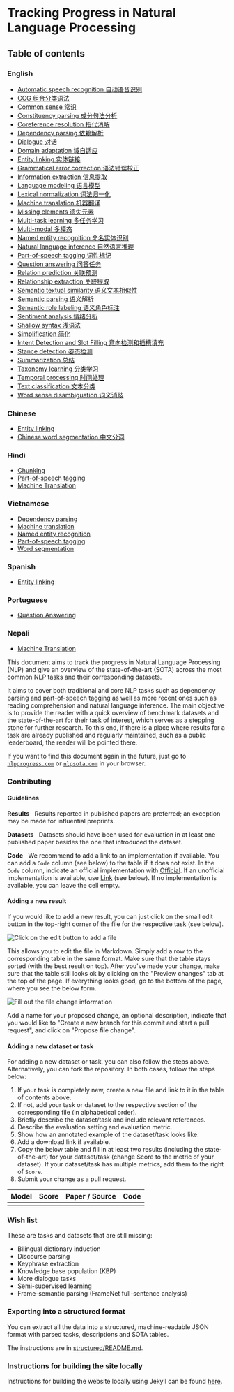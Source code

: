 # Tracking Progress in Natural Language Processing

## Table of contents

### English

- [Automatic speech recognition 自动语音识别](english/automatic_speech_recognition.md)
- [CCG 组合分类语法](english/ccg.md)
- [Common sense 常识](english/common_sense.md)
- [Constituency parsing 成分句法分析](english/constituency_parsing.md)
- [Coreference resolution 指代消解](english/coreference_resolution.md)
- [Dependency parsing 依赖解析](english/dependency_parsing.md)
- [Dialogue 对话](english/dialogue.md)
- [Domain adaptation 域自适应](english/domain_adaptation.md)
- [Entity linking 实体链接](english/entity_linking.md)
- [Grammatical error correction 语法错误校正](english/grammatical_error_correction.md)
- [Information extraction 信息提取](english/information_extraction.md)
- [Language modeling 语言模型](english/language_modeling.md)
- [Lexical normalization 词法归一化](english/lexical_normalization.md)
- [Machine translation 机器翻译](english/machine_translation.md)
- [Missing elements 遗失元素](english/missing_elements.md)
- [Multi-task learning 多任务学习](english/multi-task_learning.md)
- [Multi-modal 多模态](english/multimodal.md)
- [Named entity recognition 命名实体识别](english/named_entity_recognition.md)
- [Natural language inference 自然语言推理](english/natural_language_inference.md)
- [Part-of-speech tagging 词性标记](english/part-of-speech_tagging.md)
- [Question answering 问答任务](english/question_answering.md)
- [Relation prediction 关联预测](english/relation_prediction.md)
- [Relationship extraction 关联提取](english/relationship_extraction.md)
- [Semantic textual similarity 语义文本相似性](english/semantic_textual_similarity.md)
- [Semantic parsing 语义解析](english/semantic_parsing.md)
- [Semantic role labeling 语义角色标注](english/semantic_role_labeling.md)
- [Sentiment analysis 情绪分析](english/sentiment_analysis.md)
- [Shallow syntax 浅语法](english/shallow_syntax.md)
- [Simplification 简化](english/simplification.md)
- [Intent Detection and Slot Filling 意向检测和插槽填充](english/intent_detection_slot_filling.md)
- [Stance detection 姿态检测](english/stance_detection.md)
- [Summarization 总结](english/summarization.md)
- [Taxonomy learning 分类学习](english/taxonomy_learning.md)
- [Temporal processing 时间处理](english/temporal_processing.md)
- [Text classification 文本分类](english/text_classification.md)
- [Word sense disambiguation 词义消歧](english/word_sense_disambiguation.md)

### Chinese

- [Entity linking](chinese/chinese.md#entity-linking)
- [Chinese word segmentation 中文分词](chinese/chinese_word_segmentation.md)

### Hindi

- [Chunking](hindi/hindi.md#chunking)
- [Part-of-speech tagging](hindi/hindi.md#part-of-speech-tagging)
- [Machine Translation](hindi/hindi.md#machine-translation)

### Vietnamese

- [Dependency parsing](vietnamese/vietnamese.md#dependency-parsing)
- [Machine translation](vietnamese/vietnamese.md#machine-translation)
- [Named entity recognition](vietnamese/vietnamese.md#named-entity-recognition)
- [Part-of-speech tagging](vietnamese/vietnamese.md#part-of-speech-tagging)
- [Word segmentation](vietnamese/vietnamese.md#word-segmentation)

### Spanish

- [Entity linking](spanish/entity_linking.md#entity-linking)

### Portuguese

- [Question Answering](portuguese/question_answering.md)

### Nepali

- [Machine Translation](nepali/nepali.md#machine-translation)

This document aims to track the progress in Natural Language Processing (NLP) and give an overview
of the state-of-the-art (SOTA) across the most common NLP tasks and their corresponding datasets.

It aims to cover both traditional and core NLP tasks such as dependency parsing and part-of-speech tagging
as well as more recent ones such as reading comprehension and natural language inference. The main objective
is to provide the reader with a quick overview of benchmark datasets and the state-of-the-art for their
task of interest, which serves as a stepping stone for further research. To this end, if there is a 
place where results for a task are already published and regularly maintained, such as a public leaderboard,
the reader will be pointed there.

If you want to find this document again in the future, just go to [`nlpprogress.com`](https://nlpprogress.com/)
or [`nlpsota.com`](http://nlpsota.com/) in your browser.

### Contributing

#### Guidelines

**Results** &nbsp; Results reported in published papers are preferred; an exception may be made for influential preprints.

**Datasets** &nbsp; Datasets should have been used for evaluation in at least one published paper besides 
the one that introduced the dataset.

**Code** &nbsp; We recommend to add a link to an implementation 
if available. You can add a `Code` column (see below) to the table if it does not exist.
In the `Code` column, indicate an official implementation with [Official](http://link_to_implementation).
If an unofficial implementation is available, use [Link](http://link_to_implementation) (see below).
If no implementation is available, you can leave the cell empty.

#### Adding a new result

If you would like to add a new result, you can just click on the small edit button in the top-right
corner of the file for the respective task (see below).

![Click on the edit button to add a file](img/edit_file.png)

This allows you to edit the file in Markdown. Simply add a row to the corresponding table in the
same format. Make sure that the table stays sorted (with the best result on top). 
After you've made your change, make sure that the table still looks ok by clicking on the
"Preview changes" tab at the top of the page. If everything looks good, go to the bottom of the page,
where you see the below form. 

![Fill out the file change information](img/propose_file_change.png)

Add a name for your proposed change, an optional description, indicate that you would like to
"Create a new branch for this commit and start a pull request", and click on "Propose file change".

#### Adding a new dataset or task

For adding a new dataset or task, you can also follow the steps above. Alternatively, you can fork the repository.
In both cases, follow the steps below:

1. If your task is completely new, create a new file and link to it in the table of contents above.
2. If not, add your task or dataset to the respective section of the corresponding file (in alphabetical order).
3. Briefly describe the dataset/task and include relevant references. 
4. Describe the evaluation setting and evaluation metric.
5. Show how an annotated example of the dataset/task looks like.
6. Add a download link if available.
7. Copy the below table and fill in at least two results (including the state-of-the-art)
  for your dataset/task (change Score to the metric of your dataset). If your dataset/task
  has multiple metrics, add them to the right of `Score`.
1. Submit your change as a pull request.
  
| Model           | Score  |  Paper / Source | Code |
| ------------- | :-----:| --- | --- |
|  |  |  | |


### Wish list

These are tasks and datasets that are still missing:

- Bilingual dictionary induction
- Discourse parsing
- Keyphrase extraction
- Knowledge base population (KBP)
- More dialogue tasks
- Semi-supervised learning
- Frame-semantic parsing (FrameNet full-sentence analysis)

### Exporting into a structured format

You can extract all the data into a structured, machine-readable JSON format with parsed tasks, descriptions and SOTA tables. 

The instructions are in [structured/README.md](structured/README.md).

### Instructions for building the site locally

Instructions for building the website locally using Jekyll can be found [here](jekyll_instructions.md).



